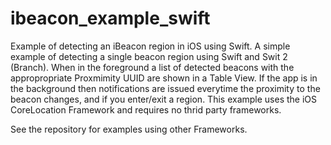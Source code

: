 # ibeacon_example_swift
Example of detecting an iBeacon region in iOS using Swift.
A simple example of detecting a single beacon region using Swift and Swit 2 (Branch).
When in the foreground a list of detected beacons with the appropropriate Proxmimity UUID are shown in a Table View. 
If the app is in the background then notifications are issued everytime the proximity to the beacon changes, and if you enter/exit a region. This example uses the iOS CoreLocation Framework and requires no thrid party frameworks.  

See the repository for examples using other Frameworks.
